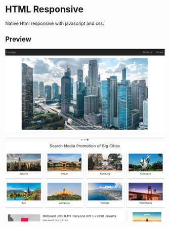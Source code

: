 # HTML Responsive

Native Html responsive with javascript and css.

## Preview

   ![alt text](https://github.com/aldimustafri/html-responsive/blob/master/assets/src/1.png)
   
   
   ![alt text](https://github.com/aldimustafri/html-responsive/blob/master/assets/src/2.png)
   
   
